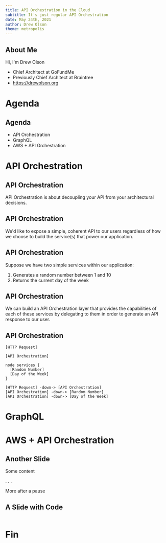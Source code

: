 ```yaml
---
title: API Orchestration in the Cloud
subtitle: It's just regular API Orchestration
date: May 24th, 2021
author: Drew Olson
theme: metropolis
---
```



## About Me

Hi, I'm Drew Olson

* Chief Architect at GoFundMe
* Previously Chief Architect at Braintree
* https://drewolson.org

# Agenda

## Agenda

* API Orchestration
* GraphQL
* AWS + API Orchestration

# API Orchestration

## API Orchestration

API Orchestration is about decoupling your API from your architectural
decisions.

## API Orchestration

We'd like to expose a simple, coherent API to our users regardless of how we
choose to build the service(s) that power our application.

## API Orchestration

Suppose we have two simple services within our application:

1. Generates a random number between 1 and 10
2. Returns the current day of the week

## API Orchestration

We can build an API Orchestration layer that provides the capabilities of each
of these services by delegating to them in order to generate an API response to
our user.

## API Orchestration

```plantuml
[HTTP Request]

[API Orchestration]

node services {
  [Random Number]
  [Day of the Week]
}

[HTTP Request] -down-> [API Orchestration]
[API Orchestration] -down-> [Random Number]
[API Orchestration] -down-> [Day of the Week]
```

# GraphQL

# AWS + API Orchestration

## Another Slide

Some content

. . .

More after a pause

## A Slide with Code

```{.python include=../code/aws_demo/graphql_api.py}
```

# Fin
